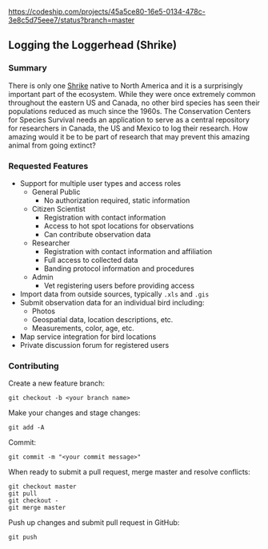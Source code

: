 https://codeship.com/projects/45a5ce80-16e5-0134-478c-3e8c5d75eee7/status?branch=master

## Logging the Loggerhead (Shrike)

### Summary
There is only one [Shrike](https://en.wikipedia.org/wiki/Loggerhead_shrike) native to North America and it is a surprisingly important part of the ecosystem. While they were once extremely common throughout the eastern US and Canada, no other bird species has seen their populations reduced as much since the 1960s. The Conservation Centers for Species Survival needs an application to serve as a central repository for researchers in Canada, the US and Mexico to log their research. How amazing would it be to be part of research that may prevent this amazing animal from going extinct?

### Requested Features
* Support for multiple user types and access roles
	* General Public
		* No authorization required, static information
	* Citizen Scientist
		* Registration with contact information
		* Access to hot spot locations for observations
		* Can contribute observation data
	* Researcher
		* Registration with contact information and affiliation
		* Full access to collected data
		* Banding protocol information and procedures
	* Admin
		* Vet registering users before providing access
* Import data from outside sources, typically `.xls` and `.gis`
* Submit observation data for an individual bird including:
	* Photos
	* Geospatial data, location descriptions, etc.
	* Measurements, color, age, etc.
* Map service integration for bird locations
* Private discussion forum for registered users

### Contributing

Create a new feature branch:

    git checkout -b <your branch name>

Make your changes and stage changes:

    git add -A

Commit:

    git commit -m "<your commit message>"

When ready to submit a pull request, merge master and resolve conflicts:

    git checkout master
    git pull
    git checkout -
    git merge master

Push up changes and submit pull request in GitHub:

    git push
